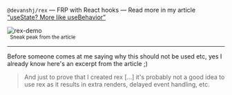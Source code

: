 `@devanshj/rex` — FRP with React hooks — Read more in my article [“useState? More like useBehavior”](https://devanshj.me/writings/use-state-more-like-use-behavior)


![rex-demo](https://user-images.githubusercontent.com/30295578/151855750-64bcc022-a34b-4d9f-a05f-ff96bfcdc907.gif)<br/>
<sup>&nbsp;&nbsp;Sneak peak from the article</sup>


---

Before someone comes at me saying why this should not be used etc, yes I already know here's an excerpt from the article ;)

> And just to prove that I created rex [...] it's probably not a good idea to use rex as it results in extra renders, delayed event handling, etc.
  
